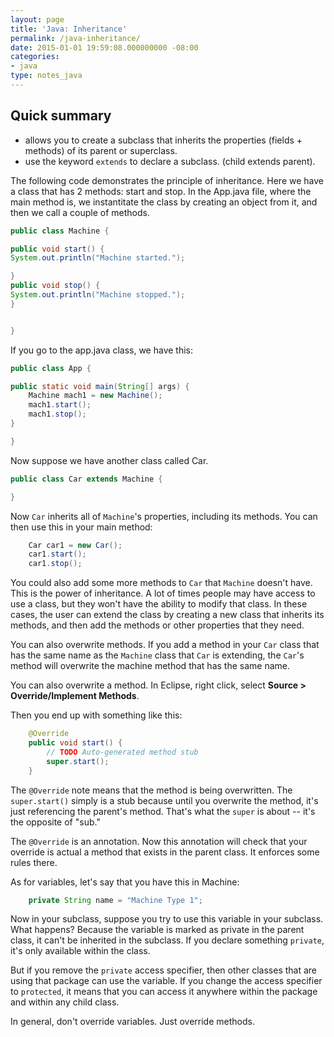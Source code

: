 ```yaml
---
layout: page
title: 'Java: Inheritance'
permalink: /java-inheritance/
date: 2015-01-01 19:59:08.000000000 -08:00
categories:
- java
type: notes_java
---
```


## Quick summary

* allows you to create a subclass that inherits the properties (fields + methods) of its parent or superclass.
* use the keyword `extends` to declare a subclass. (child extends parent).

The following code demonstrates the principle of inheritance. Here we have a class that has 2 methods: start and stop. In the App.java file, where the main method is, we instantitate the class by creating an object from it, and then we call a couple of methods.

```java
public class Machine {

public void start() {
System.out.println("Machine started.");

}
public void stop() {
System.out.println("Machine stopped.");
}


}
```
If you go to the app.java class, we have this:

```java
public class App {

public static void main(String[] args) {
    Machine mach1 = new Machine();
    mach1.start();
    mach1.stop();
}

}
```
<p>Now suppose we have another class called Car.</p>

```java
public class Car extends Machine {

}
```

Now `Car` inherits all of `Machine`'s properties, including its methods. You can then use this in your main method:

```java
    Car car1 = new Car();
    car1.start();
    car1.stop();
```

You could also add some more methods to `Car` that `Machine` doesn't have. This is the power of inheritance. A lot of times people may have access to use a class, but they won't have the ability to modify that class. In these cases, the user can extend the class by creating a new class that inherits its methods, and then add the methods or other properties that they need.

You can also overwrite methods. If you add a method in your `Car` class that has the same name as the `Machine` class that `Car` is extending, the `Car`'s method will overwrite the machine method that has the same name.

You can also overwrite a method. In Eclipse, right click, select **Source > Override/Implement Methods**.

Then you end up with something like this:

```java
    @Override
    public void start() {
        // TODO Auto-generated method stub
        super.start();
    }
```

The `@Override` note means that the method is being overwritten. The `super.start()` simply is a stub because until you overwrite the method, it's just referencing the parent's method. That's what the `super` is about -- it's the opposite of "sub."

The `@Override` is an annotation. Now this annotation will check that your override is actual a method that exists in the parent class. It enforces some rules there.

As for variables, let's say that you have this in Machine:

```java
    private String name = "Machine Type 1";
```

Now in your subclass, suppose you try to use this variable in your subclass. What happens? Because the variable is marked as private in the parent class, it can't be inherited in the subclass. If you declare something `private`, it's only available within the class.

But if you remove the `private` access specifier, then other classes that are using that package can use the variable. If you change the access specifier to `protected`, it means that you can access it anywhere within the package and within any child class.

In general, don't override variables. Just override methods.